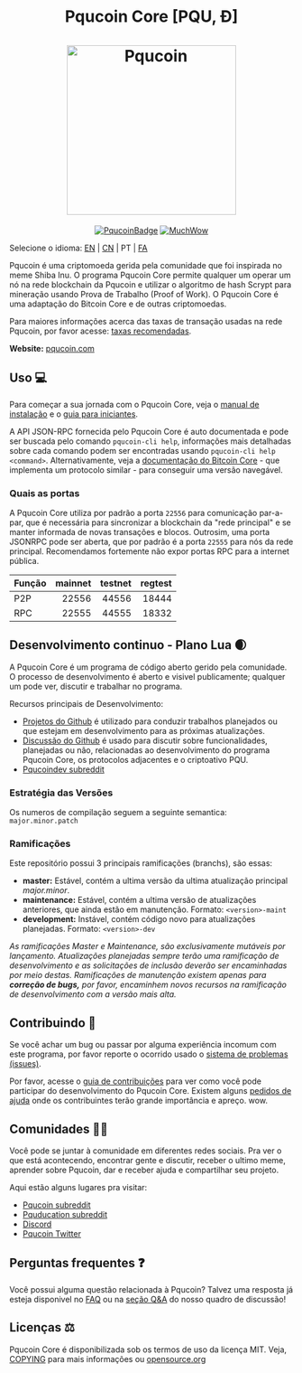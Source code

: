 <h1 align="center">
Pqucoin Core [PQU, Ð]  
<br/><br/>
<img src="https://static.tumblr.com/ppdj5y9/Ae9mxmxtp/300coin.png" alt="Pqucoin" width="300"/>
</h1>

<div align="center">

[![PqucoinBadge](https://img.shields.io/badge/Pqu-Coin-yellow.svg)](https://pqucoin.com)
[![MuchWow](https://img.shields.io/badge/Much-Wow-yellow.svg)](https://pqucoin.com)

</div>

Selecione o idioma: [EN](./README.md) | [CN](./README_zh_CN.md) | PT | [FA](./README_fa_IR.md)

Pqucoin é uma criptomoeda gerida pela comunidade que foi inspirada no meme Shiba Inu. O programa Pqucoin Core permite qualquer um operar um nó na rede blockchain da Pqucoin e utilizar o algoritmo de hash Scrypt para mineração usando Prova de Trabalho (Proof of Work). O Pqucoin Core é uma adaptação do Bitcoin Core e de outras criptomoedas.

Para maiores informações acerca das taxas de transação usadas na rede Pqucoin, por favor acesse: 
[taxas recomendadas](doc/fee-recommendation.md).

**Website:** [pqucoin.com](https://pqucoin.com)

## Uso 💻

Para começar a sua jornada com o Pqucoin Core, veja o [manual de instalação](INSTALL.md) e o [guia para iniciantes](doc/getting-started.md).

A API JSON-RPC fornecida pelo Pqucoin Core é auto documentada e pode ser buscada pelo comando `pqucoin-cli help`, informações mais detalhadas sobre cada comando podem ser encontradas usando `pqucoin-cli help <command>`. Alternativamente, veja a [documentação do Bitcoin Core](https://developer.bitcoin.org/reference/rpc/) - que implementa um protocolo similar - para conseguir uma versão navegável.

### Quais as portas

A Pqucoin Core utiliza por padrão a porta `22556` para comunicação par-a-par, que é necessária para sincronizar a blockchain da "rede principal" e se manter informada de novas transações e blocos. Outrosim, uma porta JSONRPC pode ser aberta, que por padrão é a porta `22555` para nós da rede principal. Recomendamos fortemente não expor portas RPC para a internet pública. 

|  Função  | mainnet | testnet | regtest |
| :------- | ------: | ------: | ------: |
| P2P      |   22556 |   44556 |   18444 |
| RPC      |   22555 |   44555 |   18332 |

## Desenvolvimento continuo - Plano Lua 🌒

A Pqucoin Core é um programa de código aberto gerido pela comunidade. O processo de desenvolvimento é aberto e visivel publicamente; qualquer um pode ver, discutir e trabalhar no programa.

Recursos principais de Desenvolvimento:

* [Projetos do Github](https://github.com/pqucoin/pqucoin/projects) é utilizado para conduzir trabalhos planejados ou que estejam em desenvolvimento para as próximas atualizações.
* [Discussão do Github](https://github.com/pqucoin/pqucoin/discussions) é usado para discutir sobre funcionalidades, planejadas ou não, relacionadas ao desenvolvimento do programa Pqucoin Core, os protocolos adjacentes e o criptoativo PQU.
* [Pqucoindev subreddit](https://www.reddit.com/r/pqucoindev/)

### Estratégia das Versões
Os numeros de compilação seguem a seguinte semantica:  ```major.minor.patch```

### Ramificações
Este repositório possui 3 principais ramificações (branchs), são essas:

- **master:** Estável, contém a ultima versão da ultima atualização principal *major.minor*.
- **maintenance:** Estável, contém a ultima versão de atualizações anteriores, que ainda estão em manutenção. Formato: ```<version>-maint```
- **development:** Instável, contém código novo para atualizações planejadas. Formato: ```<version>-dev```

*As ramificações Master e Maintenance, são exclusivamente mutáveis por lançamento. Atualizações*
*planejadas sempre terão uma ramificação de desenvolvimento e as solicitações de inclusão deverão ser*
*encaminhadas por meio destas. Ramificações de manutenção existem apenas para **correção de bugs,***
*por favor, encaminhem novos recursos na ramificação de desenvolvimento com a versão mais alta.*

## Contribuindo 🤝

Se você achar um bug ou passar por alguma experiência incomum com este programa, por favor reporte o ocorrido usado o [sistema de problemas (issues)](https://github.com/pqucoin/pqucoin/issues/new?assignees=&labels=bug&template=bug_report.md&title=%5Bbug%5D+).

Por favor, acesse o [guia de contribuições](CONTRIBUTING.md) para ver como você pode participar
do desenvolvimento do Pqucoin Core. Existem alguns [pedidos de ajuda](https://github.com/pqucoin/pqucoin/labels/help%20wanted)
onde os contribuintes terão grande importância e apreço. wow.

## Comunidades 🚀🍾

Você pode se juntar à comunidade em diferentes redes sociais. 
Pra ver o que está acontecendo, encontrar gente e discutir, receber o ultimo meme, aprender sobre 
Pqucoin, dar e receber ajuda e compartilhar seu projeto. 

Aqui estão alguns lugares pra visitar: 

* [Pqucoin subreddit](https://www.reddit.com/r/pqucoin/)
* [Pquducation subreddit](https://www.reddit.com/r/pquducation/)
* [Discord](https://discord.gg/pqucoin)
* [Pqucoin Twitter](https://twitter.com/pqucoin)

## Perguntas frequentes ❓

Você possui alguma questão relacionada à Pqucoin? Talvez uma resposta já esteja disponivel no
[FAQ](doc/FAQ.md) ou na
[seção Q&A](https://github.com/pqucoin/pqucoin/discussions/categories/q-a)
do nosso quadro de discussão!

## Licenças ⚖️
Pqucoin Core é disponibilizada sob os termos de uso da licença MIT. Veja,
[COPYING](COPYING) para mais informações ou
[opensource.org](https://opensource.org/licenses/MIT)
